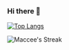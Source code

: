 ### Hi there 👋


[![Top Langs](https://github-readme-stats.vercel.app/api/top-langs/?username=Maccee&langs_count=8)](https://github.com/anuraghazra/github-readme-stats)

![Maccee's Streak](https://github-readme-streak-stats.herokuapp.com/?user=Maccee&theme=vue-dark&hide_border=true)

<!--
**Maccee/Maccee** is a ✨ _special_ ✨ repository because its `README.md` (this file) appears on your GitHub profile.

Here are some ideas to get you started:

- 🔭 I’m currently working on ...
- 🌱 I’m currently learning ...
- 👯 I’m looking to collaborate on ...
- 🤔 I’m looking for help with ...
- 💬 Ask me about ...
- 📫 How to reach me: ...
- 😄 Pronouns: ...
- ⚡ Fun fact: ...
-->
